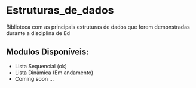 # Estruturas_de_dados
Biblioteca com as principais estruturas de dados que  forem demonstradas durante a disciplina de Ed


## Modulos Disponíveis:

* Lista Sequencial (ok)
* Lista Dinâmica (Em andamento)
* Coming soon ...
